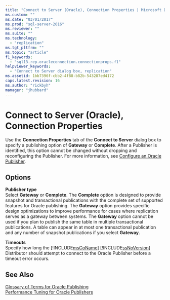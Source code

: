 ```yaml
---
title: "Connect to Server (Oracle), Connection Properties | Microsoft Docs"
ms.custom: ""
ms.date: "03/01/2017"
ms.prod: "sql-server-2016"
ms.reviewer: ""
ms.suite: ""
ms.technology: 
  - "replication"
ms.tgt_pltfrm: ""
ms.topic: "article"
f1_keywords: 
  - "sql13.rep.oracleconnection.connectionprops.f1"
helpviewer_keywords: 
  - "Connect to Server dialog box, replication"
ms.assetid: 1bb7396f-cbb2-4f88-b82b-543287ed4172
caps.latest.revision: 16
ms.author: "rickbyh"
manager: "jhubbard"
---
```

# Connect to Server (Oracle), Connection Properties
  Use the **Connection Properties** tab of the **Connect to Server** dialog box to specify a publishing option of **Gateway** or **Complete**. After a Publisher is identified, this option cannot be changed without dropping and reconfiguring the Publisher. For more information, see [Configure an Oracle Publisher](../../relational-databases/replication/non-sql/configure-an-oracle-publisher.md).  
  
## Options  
 **Publisher type**  
 Select **Gateway** or **Complete**. The **Complete** option is designed to provide snapshot and transactional publications with the complete set of supported features for Oracle publishing. The **Gateway** option provides specific design optimizations to improve performance for cases where replication serves as a gateway between systems. The **Gateway** option cannot be used if you plan to publish the same table in multiple transactional publications. A table can appear in at most one transactional publication and any number of snapshot publications if you select **Gateway**.  
  
 **Timeouts**  
 Specify how long the [!INCLUDE[msCoName](../../advanced-analytics/r-services/tutorials/includes/msconame-md.md)] [!INCLUDE[ssNoVersion](../../advanced-analytics/r-services/includes/ssnoversion-md.md)] Distributor should attempt to connect to the Oracle Publisher before a timeout error occurs.  
  
## See Also  
 [Glossary of Terms for Oracle Publishing](../../relational-databases/replication/non-sql/glossary-of-terms-for-oracle-publishing.md)   
 [Performance Tuning for Oracle Publishers](../../relational-databases/replication/non-sql/performance-tuning-for-oracle-publishers.md)  
  
  